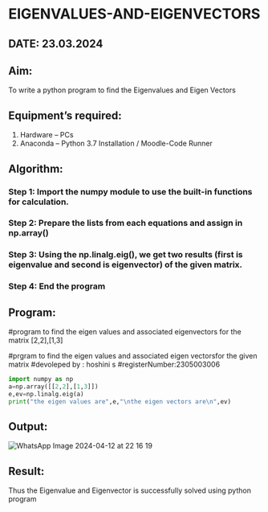 # EIGENVALUES-AND-EIGENVECTORS
## DATE: 23.03.2024
## Aim:
To write a python program to find the Eigenvalues and Eigen Vectors
## Equipment’s required:
1. 	Hardware – PCs
2. 	Anaconda – Python 3.7 Installation / Moodle-Code Runner
## Algorithm:
### Step 1: Import the numpy module to use the built-in functions for calculation.
### Step 2: Prepare the lists from each equations and assign in np.array()
### Step 3: Using the np.linalg.eig(),  we get two results (first is eigenvalue and second is eigenvector) of the given matrix.
### Step 4: End the program
## Program:
#program to find the eigen values and associated eigenvectors for the matrix [2,2],[1,3]

#prgram to find the eigen values and associated eigen vectorsfor the given matrix 
#devoleped by : hoshini s
#registerNumber:2305003006


```python
import numpy as np
a=np.array([[2,2],[1,3]])
e,ev=np.linalg.eig(a)
print("the eigen values are",e,"\nthe eigen vectors are\n",ev)
```

## Output:
![WhatsApp Image 2024-04-12 at 22 16 19](https://github.com/hoshiniii/EIGENVALUES-AND-EIGENVECTORS/assets/166852545/ea14e8e1-6ddb-4878-ae05-078f3557a2c8)

## Result:
Thus the Eigenvalue and Eigenvector is successfully solved using python program
